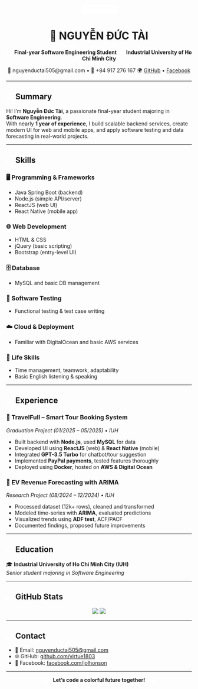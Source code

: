<p align="center">
  <img src="assets/rainbow.svg" width="100" alt="Rainbow Icon"/>
</p>

<h1 align="center">🌈 NGUYỄN ĐỨC TÀI</h1>
<p align="center">
  <img src="assets/rainbow.svg" width="18" /> <strong>Final-year Software Engineering Student</strong>  
  <img src="assets/rainbow.svg" width="18" /> <strong>Industrial University of Ho Chi Minh City</strong>
</p>

<p align="center">
  📧 nguyenductai505@gmail.com • 📱 +84 917 276 167  
  🌍 <a href="https://github.com/virtue1803">GitHub</a> • <a href="https://www.facebook.com/jolhonson">Facebook</a>
</p>

---

## <img src="assets/rainbow.svg" width="20" /> Summary

Hi! I’m **Nguyễn Đức Tài**, a passionate final-year student majoring in **Software Engineering**.  
With nearly **1 year of experience**, I build scalable backend services, create modern UI for web and mobile apps, and apply software testing and data forecasting in real-world projects.

---

## <img src="assets/rainbow.svg" width="20" /> Skills

### 🖥 Programming & Frameworks
- Java Spring Boot (backend)
- Node.js (simple API/server)
- ReactJS (web UI)
- React Native (mobile app)

### 🌐 Web Development
- HTML & CSS
- jQuery (basic scripting)
- Bootstrap (entry-level UI)

### 🗄️ Database
- MySQL and basic DB management

### 🧪 Software Testing
- Functional testing & test case writing

### ☁️ Cloud & Deployment
- Familiar with DigitalOcean and basic AWS services

### 🧠 Life Skills
- Time management, teamwork, adaptability
- Basic English listening & speaking

---

## <img src="assets/rainbow.svg" width="20" /> Experience

### 🧳 TravelFull – Smart Tour Booking System  
<em>Graduation Project (01/2025 – 05/2025) • IUH</em>
- Built backend with **Node.js**, used **MySQL** for data
- Developed UI using **ReactJS** (web) & **React Native** (mobile)
- Integrated **GPT-3.5 Turbo** for chatbot/tour suggestion
- Implemented **PayPal payments**, tested features thoroughly
- Deployed using **Docker**, hosted on **AWS & Digital Ocean**

### 🚗 EV Revenue Forecasting with ARIMA  
<em>Research Project (08/2024 – 12/2024) • IUH</em>
- Processed dataset (12k+ rows), cleaned and transformed
- Modeled time-series with **ARIMA**, evaluated predictions
- Visualized trends using **ADF test**, ACF/PACF
- Documented findings, proposed future improvements

---

## <img src="assets/rainbow.svg" width="20" /> Education

🎓 **Industrial University of Ho Chi Minh City (IUH)**  
*Senior student majoring in Software Engineering*

---

## <img src="assets/rainbow.svg" width="20" /> GitHub Stats

<p align="center">
  <img src="https://github-readme-stats.vercel.app/api?username=virtue1803&show_icons=true&theme=radical" height="160" />
  <img src="https://github-readme-stats.vercel.app/api/top-langs/?username=virtue1803&layout=compact&theme=radical" height="160" />
</p>

---

## <img src="assets/rainbow.svg" width="20" /> Contact

- 📧 Email: [nguyenductai505@gmail.com](mailto:nguyenductai505@gmail.com)  
- 🌐 GitHub: [github.com/virtue1803](https://github.com/virtue1803)  
- 📘 Facebook: [facebook.com/jolhonson](https://facebook.com/jolhonson)

---

<p align="center">
  <img src="assets/rainbow.svg" width="20" />
  <strong>Let’s code a colorful future together!</strong>
  <img src="assets/rainbow.svg" width="20" />
</p>
